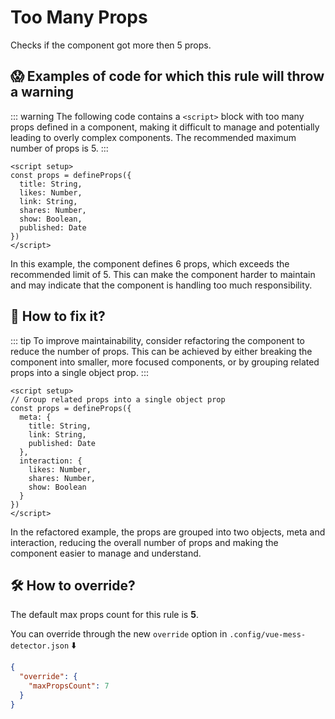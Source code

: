 # Too Many Props

Checks if the component got more then 5 props.

## 😱 Examples of code for which this rule will throw a warning

::: warning
The following code contains a `<script>` block with too many props defined in a component, making it difficult to manage and potentially leading to overly complex components. The recommended maximum number of props is 5.
:::

```vue
<script setup>
const props = defineProps({
  title: String,
  likes: Number,
  link: String,
  shares: Number,
  show: Boolean,
  published: Date
})
</script>
```

In this example, the component defines 6 props, which exceeds the recommended limit of 5. This can make the component harder to maintain and may indicate that the component is handling too much responsibility.

## 🤩 How to fix it?

::: tip
To improve maintainability, consider refactoring the component to reduce the number of props. This can be achieved by either breaking the component into smaller, more focused components, or by grouping related props into a single object prop.
:::

```vue
<script setup>
// Group related props into a single object prop
const props = defineProps({
  meta: {
    title: String,
    link: String,
    published: Date
  },
  interaction: {
    likes: Number,
    shares: Number,
    show: Boolean
  }
})
</script>
```

In the refactored example, the props are grouped into two objects, meta and interaction, reducing the overall number of props and making the component easier to manage and understand.

## 🛠 How to override?

The default max props count for this rule is **5**.

You can override through the new `override` option in `.config/vue-mess-detector.json` ⬇️

```json
{
  "override": {
    "maxPropsCount": 7
  }
}
